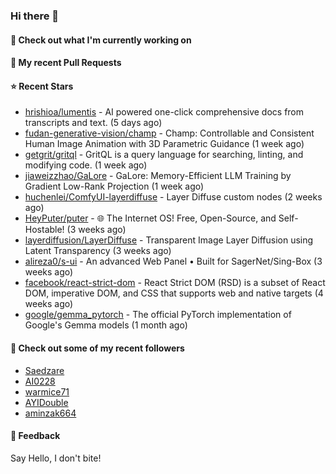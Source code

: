 ### Hi there 👋

#### 👷 Check out what I'm currently working on

#### 🔨 My recent Pull Requests


#### ⭐ Recent Stars

- [hrishioa/lumentis](https://github.com/hrishioa/lumentis) - AI powered one-click comprehensive docs from transcripts and text. (5 days ago)
- [fudan-generative-vision/champ](https://github.com/fudan-generative-vision/champ) - Champ: Controllable and Consistent Human Image Animation with 3D Parametric Guidance (1 week ago)
- [getgrit/gritql](https://github.com/getgrit/gritql) - GritQL is a query language for searching, linting, and modifying code. (1 week ago)
- [jiaweizzhao/GaLore](https://github.com/jiaweizzhao/GaLore) - GaLore: Memory-Efficient LLM Training by Gradient Low-Rank Projection (1 week ago)
- [huchenlei/ComfyUI-layerdiffuse](https://github.com/huchenlei/ComfyUI-layerdiffuse) - Layer Diffuse custom nodes (2 weeks ago)
- [HeyPuter/puter](https://github.com/HeyPuter/puter) - 🌐 The Internet OS! Free, Open-Source, and Self-Hostable! (3 weeks ago)
- [layerdiffusion/LayerDiffuse](https://github.com/layerdiffusion/LayerDiffuse) - Transparent Image Layer Diffusion using Latent Transparency (3 weeks ago)
- [alireza0/s-ui](https://github.com/alireza0/s-ui) - An advanced Web Panel • Built for SagerNet/Sing-Box (3 weeks ago)
- [facebook/react-strict-dom](https://github.com/facebook/react-strict-dom) - React Strict DOM (RSD) is a subset of React DOM, imperative DOM, and CSS that supports web and native targets (4 weeks ago)
- [google/gemma_pytorch](https://github.com/google/gemma_pytorch) - The official PyTorch implementation of Google&#39;s Gemma models (1 month ago)

#### 👯 Check out some of my recent followers

- [Saedzare](https://github.com/Saedzare)
- [AI0228](https://github.com/AI0228)
- [warmice71](https://github.com/warmice71)
- [AYIDouble](https://github.com/AYIDouble)
- [aminzak664](https://github.com/aminzak664)

#### 💬 Feedback

Say Hello, I don't bite!